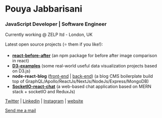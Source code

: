 # Pouya Jabbarisani
### JavaScript Developer | Software Engineer
Currently working @ ZELP ltd - London, UK


Latest open source projects (⭐️ them if you like!):

 - [**react-before-after**](https://github.com/pouyajabbarisani/react-before-after) (an npm package for before after image comparison in react)
 - [**D3-examples**](https://github.com/pouyajabbarisani/d3-examples) (some real-world useful data visualization projects based on D3.js)
 - **node-react-blog** ([front-end](https://github.com/pouyajabbarisani/node-react-blog-frontend) | [back-end](https://github.com/pouyajabbarisani/node-react-blog-backend)) (a blog CMS boilerplate build top of GraphQL/Apollo/ReactJs/NextJs/NodeJs/Express/MongoDB)
 - [**SocketIO-react-chat**](https://github.com/pouyajabbarisani/SocketIO-React-Chat) (a web-based chat application based on MERN stack + socketIO and ReduxJs)



[Twitter](https://twitter.com/PouyaJabbari) | [Linkedin](https://www.linkedin.com/in/pouyajabbarisani/) | [Instagram](https://www.instagram.com/pouyajabbarisani/) | [website](http://pouyajabbarisani.com/)

[Send me a mail](mailto:pouyajabbarisani@gmail.com)
